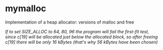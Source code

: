 mymalloc
========

Implementation of a heap allocator: versions of malloc and free

_If to set SIZE_ALLOC to 64, 80, 96 the program will fail the first-fit test, 
since c[19] will be allocated just below the allocated block, 
so after freeing c[19] there will be only 16 kBytes 
(that's why 56 kBytes have been chosen)_
